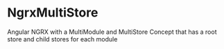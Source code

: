 # NgrxMultiStore

Angular NGRX with a MultiModule and MultiStore Concept that has a root store and child stores for each module
